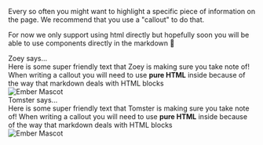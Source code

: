 Every so often you might want to highlight a specific piece of information on the page. We recommend that you use a "callout" to do that.

For now we only support using html directly but hopefully soon you will be able to use components directly in the markdown 🎉

<div class="cta">
  <div class="cta-note">
    <div class="cta-note-body">
      <div class="cta-note-heading">Zoey says...</div>
      <div class="cta-note-message">
        Here is some super friendly text that Zoey is making sure you take note of! When writing a callout you will need to use <strong>pure HTML</strong> inside because of the way that markdown deals with HTML blocks
      </div>
    </div>
    <img src="/images/mascots/zoey.png" role="presentation" alt="Ember Mascot">
  </div>
</div>

<div class="cta">
  <div class="cta-note">
    <div class="cta-note-body">
      <div class="cta-note-heading">Tomster says...</div>
      <div class="cta-note-message">
        Here is some super friendly text that Tomster is making sure you take note of! When writing a callout you will need to use <strong>pure HTML</strong> inside because of the way that markdown deals with HTML blocks
      </div>
    </div>
    <img src="/images/mascots/tomster.png" role="presentation" alt="Ember Mascot">
  </div>
</div>
